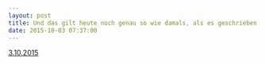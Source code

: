 ```yaml
---
layout: post
title: Und das gilt heute noch genau so wie damals, als es geschrieben wurde
date: 2015-10-03 07:37:00
---
```


[3.10.2015](https://www.youtube.com/watch?v=1qOPFhM8cPM)
